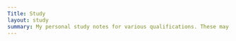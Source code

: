```yaml
---
Title: Study
layout: study
summary: My personal study notes for various qualifications. These may be incomplete.
---
```

